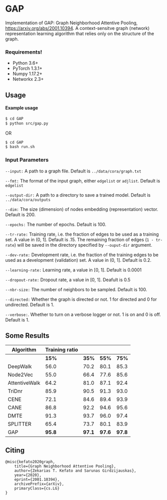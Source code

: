 # GAP
Implementation of GAP: Graph Neighborhood Attentive Pooling, https://arxiv.org/abs/2001.10394. A context-sensitve graph (network) representation learning algorithm that relies only on the structure of the graph.

### Requirements!
  - Python 3.6+
  - PyTorch 1.3.1+
  - Numpy 1.17.2+
  - Networkx 2.3+
## Usage
#### Example usage
```sh
$ cd GAP
$ python src/gap.py
```
OR
```sh
$ cd GAP
$ bash run.sh
```

### Input Parameters


`--input:`
A path to a graph file. Default is ```../data/cora/graph.txt```

`--fmt:`
The format of the input graph, either ```edgelist``` or ```adjlist```. Default is ```edgelist```

`--output-dir:`
A path to a directory to save a trained model. Default is ```../data/cora/outputs```

`--dim:`
The size (dimension) of nodes embedding (representation) vector. Default is 200.

`--epochs:`
The number of epochs. Default is 100.

`--tr-rate:`
Training rate, i.e. the fraction of edges to be used as a training set. A value in (0, 1]. Default is .15. The remaining fraction of edges (```1 - tr-rate```) will be saved in the directory specified by ```--ouput-dir``` argument.

`--dev-rate:`
Development rate, i.e. the fraction of the training edges to be used as a development (validation) set. A value in (0, 1]. Default is 0.2.

`--learning-rate:`
Learning rate, a value in [0, 1]. Default is 0.0001

`--dropout-rate:`
Dropout rate, a value in [0, 1]. Deafult is 0.5

`--nbr-size:`
The number of neighbors to be sampled. Default is 100.

`--directed:`
Whether the graph is directed or not. 1 for directed and 0 for undirected. Default is 1.

`--verbose:`. 
Whether to turn on a verbose logger or not. 1 is on and 0 is off. Default is 1.

Some Results
------------

| Algorithm     | Training ratio||||
|---------------|----------|----------|----------|----------|
|               | **15%**  | **35%**  | **55%**  | **75%**  |
| DeepWalk      | 56.0     | 70.2     | 80.1     | 85.3     |
| Node2Vec      | 55.0     | 66.4     | 77.6     | 85.6     |
| AttentiveWalk | 64.2     | 81.0     | 87.1     | 92.4     |
| TriDnr        | 85.9     | 90.5     | 91.3     | 93.0     |
| CENE          | 72.1     | 84.6     | 89.4     | 93.9     |
| CANE          | 86.8     | 92.2     | 94.6     | 95.6     |
| DMTE          | 91.3     | 93.7     | 96.0     | 97.4     |
| SPLITTER      | 65.4     | 73.7     | 80.1     | 83.9     |
| GAP           | **95.8** | **97.1** | **97.6** | **97.8** |


Citing
------
```
@misc{kefato2020graph,
    title={Graph Neighborhood Attentive Pooling},
    author={Zekarias T. Kefato and Sarunas Girdzijauskas},
    year={2020},
    eprint={2001.10394},
    archivePrefix={arXiv},
    primaryClass={cs.LG}
}
```
